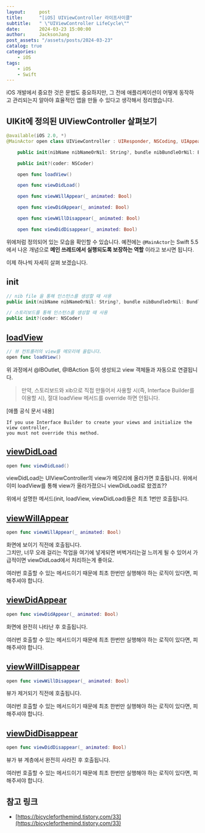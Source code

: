 ```yaml
---
layout:     post
title:      "[iOS] UIViewController 라이프사이클"
subtitle:   " \"UIViewController LifeCycle\""
date:       2024-03-23 15:00:00
author:     JacksonJang
post_assets: "/assets/posts/2024-03-23"
catalog: true
categories:
    - iOS
tags:
    - iOS
    - Swift
---
```

iOS 개발에서 중요한 것은 문법도 중요하지만, 그 전에 애플리케이션이 어떻게 동작하고 관리되는지 알아야 효율적인 앱을 만들 수 있다고 생각해서 정리했습니다.

## UIKit에 정의된 UIViewController 살펴보기

```swift
@available(iOS 2.0, *)
@MainActor open class UIViewController : UIResponder, NSCoding, UIAppearanceContainer, UITraitEnvironment, UIContentContainer, UIFocusEnvironment {

    public init(nibName nibNameOrNil: String?, bundle nibBundleOrNil: Bundle?)

    public init?(coder: NSCoder)

    open func loadView()

    open func viewDidLoad()

    open func viewWillAppear(_ animated: Bool)

    open func viewDidAppear(_ animated: Bool)

    open func viewWillDisappear(_ animated: Bool)

    open func viewDidDisappear(_ animated: Bool)
```
위에처럼 정의되어 있는 모습을 확인할 수 있습니다.
예전에는 `@MainActor`는 Swift 5.5에서 나온 개념으로 **메인 쓰레드에서 실행되도록 보장하는 역할** 이라고 보시면 됩니다.

이제 하나씩 자세히 살펴 보겠습니다.

## init
```swift
// nib file 을 통해 인스턴스를 생성할 때 사용
public init(nibName nibNameOrNil: String?, bundle nibBundleOrNil: Bundle?)

// 스토리보드를 통해 인스턴스를 생성할 때 사용
public init?(coder: NSCoder)
```

## [loadView](https://developer.apple.com/documentation/uikit/uiviewcontroller/1621454-loadview)
```swift
// 뷰 컨트롤러의 view를 메모리에 올립니다.
open func loadView()
```
위 과정에서 @IBOutlet, @IBAction 등이 생성되고 view 객체들과 자동으로 연결됩니다.

> 만약, 스토리보드와 xib으로 직접 만들어서 사용할 시(즉, Interface Builder를 이용할 시), 절대 loadView 메서드를 override 하면 안됩니다.

[애플 공식 문서 내용]
```none
If you use Interface Builder to create your views and initialize the view controller,
you must not override this method.
```

## [viewDidLoad](https://developer.apple.com/documentation/uikit/uiviewcontroller/1621495-viewdidload)
```swift
open func viewDidLoad()
```
viewDidLoad는 UIViewController의 view가 메모리에 올라가면 호출됩니다.
위에서 이미 loadView를 통해 view가 올라가졌으니 viewDidLoad로 왔겠죠??

위에서 설명한 메서드(init, loadView, viewDidLoad)들은 최초 1번만 호출됩니다.

## [viewWillAppear](https://developer.apple.com/documentation/uikit/uiviewcontroller/1621510-viewwillappear/)
```swift
open func viewWillAppear(_ animated: Bool)
```
화면에 보이기 직전에 호출됩니다.
<br />
그치만, 너무 오래 걸리는 작업을 여기에 넣게되면 버벅거리는걸 느끼게 될 수 있어서 가급적이면 viewDidLoad에서 처리하는게 좋아요.
<p />
여러번 호출할 수 있는 메서드이기 때문에 최초 한번만 실행해야 하는 로직이 있다면, 피해주셔야 합니다.

## [viewDidAppear](https://developer.apple.com/documentation/uikit/uiviewcontroller/1621423-viewdidappear)
```swift
open func viewDidAppear(_ animated: Bool)
```
화면에 완전히 나타난 후 호출됩니다.
<p />
여러번 호출할 수 있는 메서드이기 때문에 최초 한번만 실행해야 하는 로직이 있다면, 피해주셔야 합니다.

## [viewWillDisappear](https://developer.apple.com/documentation/uikit/uiviewcontroller/1621485-viewwilldisappear)
```swift
open func viewWillDisappear(_ animated: Bool)
```
뷰가 제거되기 직전에 호출됩니다.
<p />
여러번 호출할 수 있는 메서드이기 때문에 최초 한번만 실행해야 하는 로직이 있다면, 피해주셔야 합니다.

## [viewDidDisappear](https://developer.apple.com/documentation/uikit/uiviewcontroller/1621477-viewdiddisappear)
```swift
open func viewDidDisappear(_ animated: Bool)
````
뷰가 뷰 계층에서 완전히 사라진 후 호출됩니다.
<p />
여러번 호출할 수 있는 메서드이기 때문에 최초 한번만 실행해야 하는 로직이 있다면, 피해주셔야 합니다.

## 참고 링크
- [https://bicycleforthemind.tistory.com/33](https://bicycleforthemind.tistory.com/33)
